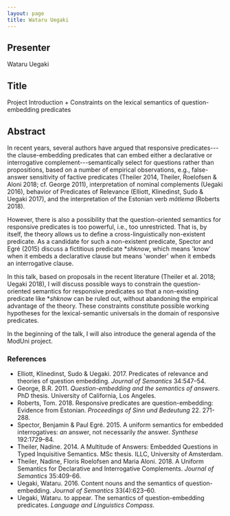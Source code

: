 ```yaml
---
layout: page
title: Wataru Uegaki
---
```


## Presenter

Wataru Uegaki

## Title

Project Introduction + Constraints on the lexical semantics of question-embedding predicates

## Abstract

In recent years, several authors have argued that responsive predicates---the
clause-embedding predicates that can embed either a declarative or
interrogative complement---semantically select for questions rather than
propositions, based on a number of empirical observations, e.g., false-answer
sensitivity of factive predicates (Theiler 2014, Theiler, Roelofsen & Aloni
2018; cf. George 2011), interpretation of nominal complements (Uegaki 2016),
behavior of Predicates of Relevance (Elliott, Klinedinst, Sudo & Uegaki
2017), and the interpretation of the Estonian verb *mõtlema* (Roberts 2018).

However, there is also a possibility that the question-oriented semantics for
responsive predicates is too powerful, i.e., too unrestricted. That is, by
itself, the theory allows us to define a cross-linguistically non-existent
predicate. As a candidate for such a non-existent predicate, Spector and Egré
(2015) discuss a fictitious predicate \*_shknow_, which means 'know' when it
embeds a declarative clause but means 'wonder' when it embeds an interrogative
clause.

In this talk, based on proposals in the recent literature (Theiler et al.
2018; Uegaki 2018), I will discuss possible ways to constrain the
question-oriented semantics for responsive predicates so that a non-existing
predicate like \*_shknow_ can be ruled out, without abandoning the empirical
advantage of the theory. These constraints constitute possible working
hypotheses for the lexical-semantic universals in the domain of responsive 
predicates. 

In the beginning of the talk, I will also introduce the general
agenda of the ModUni project. 

### References

- Elliott, Klinedinst, Sudo & Uegaki. 2017. Predicates of relevance and theories of question embedding. *Journal of Semantics* 34:547–54. 
- George, B.R. 2011. *Question-embedding and the semantics of answers*. PhD thesis. University of California, Los Angeles. 
- Roberts, Tom. 2018. Responsive predicates are question-embedding: Evidence from Estonian. *Proceedings of Sinn und Bedeutung* 22. 271-288.
- Spector, Benjamin & Paul Egré. 2015. A uniform semantics for embedded interrogatives: *an* answer, not necessarily *the* answer. *Synthese* 192:1729–84.
- Theiler, Nadine. 2014. A Multitude of Answers: Embedded Questions in Typed Inquisitive Semantics. MSc thesis. ILLC, University of Amsterdam. 
- Theiler, Nadine, Floris Roelofsen and Maria Aloni. 2018. A Uniform Semantics for Declarative and Interrogative Complements. *Journal of Semantics* 35:409-66.
- Uegaki, Wataru. 2016. Content nouns and the semantics of question-embedding. *Journal of Semantics* 33(4):623–60.
- Uegaki, Wataru. to appear. The semantics of question-embedding predicates. *Language and Linguistics Compass*.


